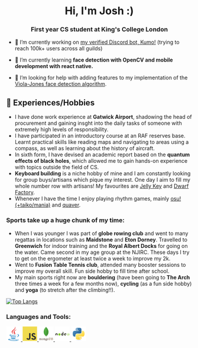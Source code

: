


<h1 align="center">Hi, I'm Josh :)</h1>
<h3 align="center">First year CS student at King's College London</h3>

- 🔭 I’m currently working on [my verified Discord bot, Kumo!](https://github.com/JSusak/Kumo-PublicRepo) (trying to reach 100k+ users across all guilds)

- 🌱 I’m currently learning **face detection with OpenCV and mobile development with react native.**

- 🤝 I’m looking for help with adding features to my implementation of the [Viola-Jones face detection algorithm](https://github.com/JSusak/Viola-Jones-Algorithm-Alarm).

## 📄 Experiences/Hobbies

- I have done work experience at **Gatwick Airport**, shadowing the head of procurement and gaining insght into the daily tasks of someone with extremely high levels of responsibility.
- I have participated in an introductory course at an RAF reserves base. Learnt practical skills like reading maps and navigating to areas using a compass, as well as learning about the history of aircraft.
- In sixth form, I have devised an academic report based on the **quantum effects of black holes**, which allowed me to gain hands-on experience with topics outside the field of CS.
- **Keyboard building** is a niche hobby of mine and I am constantly looking for group buys/artisans which pique my interest. One day I aim to fill my whole number row with artisans! My favourites are [Jelly Key](https://www.jellykey.com/) and [Dwarf Factory](https://www.dwarf-factory.com/).
- Whenever I have the time I enjoy playing rhythm games, mainly [osu! (+taiko/mania)](https://osu.ppy.sh/users/8028288) and [quaver](https://quavergame.com/).

### Sports take up a huge chunk of my time:

- When I was younger I was part of **globe rowing club** and went to many regattas in locations such as **Maidstone** and **Eton Dorney**. Travelled to **Greenwich** for indoor training and the **Royal Albert Docks** for going on the water. Came second in my age group at the NJIRC. These days I try to get on the ergometer at least twice a week to improve my 2k.
- Went to **Fusion Table Tennis club**, attended many booster sessions to improve my overall skill. Fun side hobby to fill time after school.
- My main sports right now are **bouldering** (have been going to **The Arch** three times a week for a few months now), **cycling** (as a fun side hobby) and **yoga** (to stretch after the climbing!!).

[![Top Langs](https://github-readme-stats.vercel.app/api/top-langs/?username=JSusak&layout=compact&show_icons=true&theme=dracula&hide_border=true&count=6)](https://github.com/anuraghazra/github-readme-stats)

<h3 align="left">Languages and Tools:</h3>
<p align="left"> <a href="https://www.java.com" target="_blank" rel="noreferrer"> <img src="https://raw.githubusercontent.com/devicons/devicon/master/icons/java/java-original.svg" alt="java" width="40" height="40"/> </a> <a href="https://developer.mozilla.org/en-US/docs/Web/JavaScript" target="_blank" rel="noreferrer"> <img src="https://raw.githubusercontent.com/devicons/devicon/master/icons/javascript/javascript-original.svg" alt="javascript" width="40" height="40"/> </a> <a href="https://www.mongodb.com/" target="_blank" rel="noreferrer"> <img src="https://raw.githubusercontent.com/devicons/devicon/master/icons/mongodb/mongodb-original-wordmark.svg" alt="mongodb" width="40" height="40"/> </a> <a href="https://nodejs.org" target="_blank" rel="noreferrer"> <img src="https://raw.githubusercontent.com/devicons/devicon/master/icons/nodejs/nodejs-original-wordmark.svg" alt="nodejs" width="40" height="40"/> </a> <a href="https://www.python.org" target="_blank" rel="noreferrer"> <img src="https://raw.githubusercontent.com/devicons/devicon/master/icons/python/python-original.svg" alt="python" width="40" height="40"/> </a> </p>
